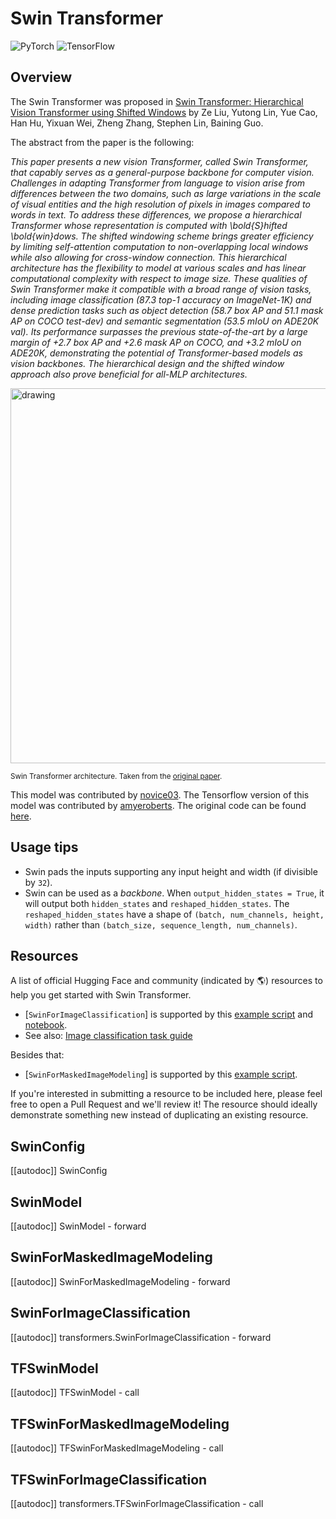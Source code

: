 <!--Copyright 2022 The HuggingFace Team. All rights reserved.

Licensed under the Apache License, Version 2.0 (the "License"); you may not use this file except in compliance with
the License. You may obtain a copy of the License at

http://www.apache.org/licenses/LICENSE-2.0

Unless required by applicable law or agreed to in writing, software distributed under the License is distributed on
an "AS IS" BASIS, WITHOUT WARRANTIES OR CONDITIONS OF ANY KIND, either express or implied. See the License for the
specific language governing permissions and limitations under the License.

⚠️ Note that this file is in Markdown but contain specific syntax for our doc-builder (similar to MDX) that may not be
rendered properly in your Markdown viewer.

-->

# Swin Transformer

<div class="flex flex-wrap space-x-1">
<img alt="PyTorch" src="https://img.shields.io/badge/PyTorch-DE3412?style=flat&logo=pytorch&logoColor=white">
<img alt="TensorFlow" src="https://img.shields.io/badge/TensorFlow-FF6F00?style=flat&logo=tensorflow&logoColor=white">
</div>

## Overview

The Swin Transformer was proposed in [Swin Transformer: Hierarchical Vision Transformer using Shifted Windows](https://huggingface.co/papers/2103.14030)
by Ze Liu, Yutong Lin, Yue Cao, Han Hu, Yixuan Wei, Zheng Zhang, Stephen Lin, Baining Guo.

The abstract from the paper is the following:

*This paper presents a new vision Transformer, called Swin Transformer, that capably serves as a general-purpose backbone
for computer vision. Challenges in adapting Transformer from language to vision arise from differences between the two domains,
such as large variations in the scale of visual entities and the high resolution of pixels in images compared to words in text.
To address these differences, we propose a hierarchical Transformer whose representation is computed with \bold{S}hifted
\bold{win}dows. The shifted windowing scheme brings greater efficiency by limiting self-attention computation to non-overlapping
local windows while also allowing for cross-window connection. This hierarchical architecture has the flexibility to model at
various scales and has linear computational complexity with respect to image size. These qualities of Swin Transformer make it
compatible with a broad range of vision tasks, including image classification (87.3 top-1 accuracy on ImageNet-1K) and dense
prediction tasks such as object detection (58.7 box AP and 51.1 mask AP on COCO test-dev) and semantic segmentation
(53.5 mIoU on ADE20K val). Its performance surpasses the previous state-of-the-art by a large margin of +2.7 box AP and
+2.6 mask AP on COCO, and +3.2 mIoU on ADE20K, demonstrating the potential of Transformer-based models as vision backbones.
The hierarchical design and the shifted window approach also prove beneficial for all-MLP architectures.*

<img src="https://huggingface.co/datasets/huggingface/documentation-images/resolve/main/swin_transformer_architecture.png"
alt="drawing" width="600"/>

<small> Swin Transformer architecture. Taken from the <a href="https://huggingface.co/papers/2102.03334">original paper</a>.</small>

This model was contributed by [novice03](https://huggingface.co/novice03). The Tensorflow version of this model was contributed by [amyeroberts](https://huggingface.co/amyeroberts). The original code can be found [here](https://github.com/microsoft/Swin-Transformer).

## Usage tips

- Swin pads the inputs supporting any input height and width (if divisible by `32`).
- Swin can be used as a *backbone*. When `output_hidden_states = True`, it will output both `hidden_states` and `reshaped_hidden_states`. The `reshaped_hidden_states` have a shape of `(batch, num_channels, height, width)` rather than `(batch_size, sequence_length, num_channels)`.

## Resources

A list of official Hugging Face and community (indicated by 🌎) resources to help you get started with Swin Transformer.

<PipelineTag pipeline="image-classification"/>

- [`SwinForImageClassification`] is supported by this [example script](https://github.com/huggingface/transformers/tree/main/examples/pytorch/image-classification) and [notebook](https://colab.research.google.com/github/huggingface/notebooks/blob/main/examples/image_classification.ipynb).
- See also: [Image classification task guide](../tasks/image_classification)

Besides that:

- [`SwinForMaskedImageModeling`] is supported by this [example script](https://github.com/huggingface/transformers/tree/main/examples/pytorch/image-pretraining).

If you're interested in submitting a resource to be included here, please feel free to open a Pull Request and we'll review it! The resource should ideally demonstrate something new instead of duplicating an existing resource.

## SwinConfig

[[autodoc]] SwinConfig

<frameworkcontent>
<pt>

## SwinModel

[[autodoc]] SwinModel
    - forward

## SwinForMaskedImageModeling

[[autodoc]] SwinForMaskedImageModeling
    - forward

## SwinForImageClassification

[[autodoc]] transformers.SwinForImageClassification
    - forward

</pt>
<tf>

## TFSwinModel

[[autodoc]] TFSwinModel
    - call

## TFSwinForMaskedImageModeling

[[autodoc]] TFSwinForMaskedImageModeling
    - call

## TFSwinForImageClassification

[[autodoc]] transformers.TFSwinForImageClassification
    - call

</tf>
</frameworkcontent>